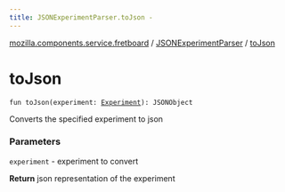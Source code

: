```yaml
---
title: JSONExperimentParser.toJson - 
---
```


[mozilla.components.service.fretboard](../index.html) / [JSONExperimentParser](index.html) / [toJson](./to-json.html)

# toJson

`fun toJson(experiment: `[`Experiment`](../-experiment/index.html)`): JSONObject`

Converts the specified experiment to json

### Parameters

`experiment` - experiment to convert

**Return**
json representation of the experiment

